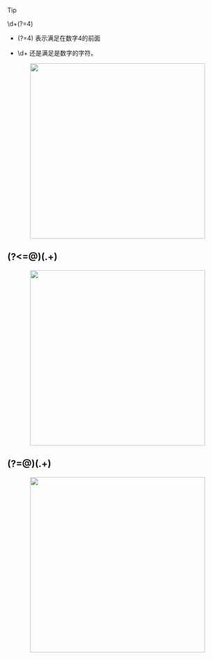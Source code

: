 > [!TIP]
> \d+(?=4)

- (?=4)  表示满足在数字4的前面

- \d+  还是满足是数字的字符。

<p align="center"><img src="https://cdn.jsdelivr.net/gh/zb9678/img@main/up1/01.05:22:18:08.png" style="width:400px;"></p>

## (?<=@)(.+)

<p align="center"><img src="https://cdn.jsdelivr.net/gh/zb9678/img@main/up1/01.05:22:45:22.png" style="width:400px;"></p>

## (?=@)(.+)

<p align="center"><img src="https://cdn.jsdelivr.net/gh/zb9678/img@main/up1/01.05:22:43:42.png" style="width:400px;"></p>